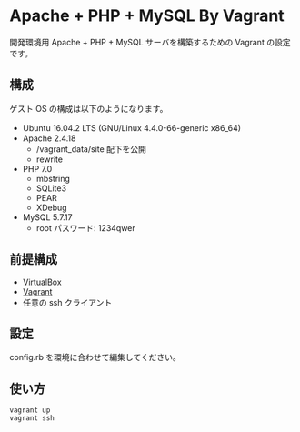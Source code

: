 # Apache + PHP + MySQL By Vagrant

開発環境用 Apache + PHP + MySQL サーバを構築するための Vagrant の設定です。

## 構成

ゲスト OS の構成は以下のようになります。

 - Ubuntu 16.04.2 LTS (GNU/Linux 4.4.0-66-generic x86_64)　
 - Apache 2.4.18
   - /vagrant_data/site 配下を公開
   - rewrite
 - PHP 7.0
   - mbstring
   - SQLite3
   - PEAR
   - XDebug
 - MySQL 5.7.17
   - root パスワード: 1234qwer

## 前提構成

 - [VirtualBox](https://www.virtualbox.org/)
 - [Vagrant](https://www.vagrantup.com/)
 - 任意の ssh クライアント

## 設定

config.rb を環境に合わせて編集してください。

## 使い方

```
vagrant up
vagrant ssh
```
